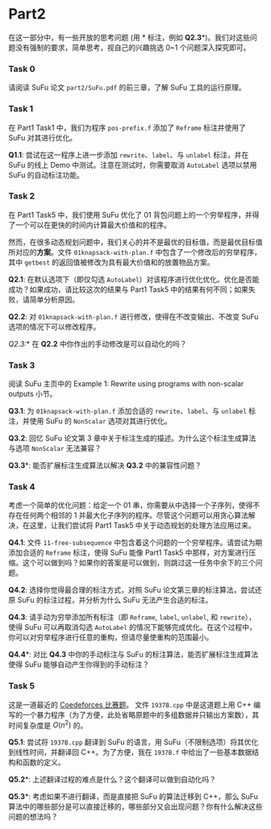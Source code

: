 # Part2

在这一部分中，有一些开放的思考问题 (用 * 标注，例如 **Q2.3***)。我们对这些问题没有强制的要求，简单思考，视自己的兴趣挑选 0~1 个问题深入探究即可。

### Task 0

请阅读 SuFu 论文 `part2/SuFu.pdf` 的前三章，了解 SuFu 工具的运行原理。

### Task 1

在 Part1 Task1 中，我们为程序 `pos-prefix.f` 添加了 `Reframe` 标注并使用了 SuFu 对其进行优化。 

**Q1.1**: 尝试在这一程序上进一步添加 `rewrite`、`label`、与 `unlabel` 标注，并在 SuFu 的线上 Demo 中测试。注意在测试时，你需要取消 `AutoLabel` 选项以禁用 SuFu 的自动标注功能。

### Task 2

在 Part1 Task5 中，我们使用 SuFu 优化了 01 背包问题上的一个穷举程序，并得了一个可以在更快的时间内计算最大价值和的程序。

然而，在很多动态规划问题中，我们关心的并不是最优的目标值，而是最优目标值所对应的**方案**。文件 `01knapsack-with-plan.f` 中包含了一个修改后的穷举程序，其中 `getbest` 的返回值被修改为具有最大价值和的放置物品方案。

**Q2.1**: 在默认选项下（即仅勾选 `AutoLabel`）对该程序进行优化优化。优化是否能成功？如果成功，请比较这次的结果与 Part1 Task5 中的结果有何不同；如果失败，请简单分析原因。

**Q2.2**: 对 `01knapsack-with-plan.f` 进行修改，使得在不改变输出、不改变 SuFu 选项的情况下可以修改程序。

**Q2.3*:** 在 **Q2.2** 中你作出的手动修改是可以自动化的吗？

### Task 3

阅读 SuFu 主页中的 Example 1: Rewrite using programs with non-scalar outputs 小节。

**Q3.1**: 为 `01knapsack-with-plan.f` 添加合适的 `rewrite`、`label`、与 `unlabel` 标注，并使用 SuFu 的 `NonScalar` 选项对其进行优化。

**Q3.2**: 回忆 SuFu 论文第 3 章中关于标注生成的描述。为什么这个标注生成算法与选项 `NonScalar` 无法兼容？

**Q3.3***: 能否扩展标注生成算法以解决 **Q3.2** 中的兼容性问题？

### Task 4

考虑一个简单的优化问题：给定一个 01 串，你需要从中选择一个子序列，使得不存在任何两个相邻的 1 并最大化子序列的程序。尽管这个问题可以用贪心算法解决，在这里，让我们尝试将 Part1 Task5 中关于动态规划的处理方法应用过来。

**Q4.1**: 文件 `11-free-subsequence` 中包含着这个问题的一个穷举程序。请尝试为期添加合适的 `Reframe` 标注，使得 SuFu 能像 Part1 Task5 中那样，对方案进行压缩。这个可以做到吗？如果你的答案是可以做到，则跳过这一任务中余下的三个问题。

**Q4.2**: 选择你觉得最合理的标注方式，对照 SuFu 论文第三章的标注算法，尝试还原 SuFu 的标注过程，并分析为什么 SuFu 无法产生合适的标注。

**Q4.3**: 请手动为穷举添加所有标注（即 `Reframe`, `label`, `unlabel`, 和 `rewrite`），使得 SuFu 可以再取消勾选 `AutoLabel` 的情况下能够完成优化。在这个过程中，你可以对穷举程序进行任意的重构，但请尽量使重构的范围最小。

**Q4.4***: 对比 **Q4.3** 中你的手动标注与 SuFu 的标注算法，能否扩展标注生成算法使得 SuFu 能够自动产生你得到的手动标注？

### Task 5

这是一道最近的 [Coedeforces 比赛题](https://codeforces.com/contest/1937/problem/B)。 文件 `1937B.cpp` 中是这道题上用 C++ 编写的一个暴力程序（为了方便，此处省略原题中的多组数据并只输出方案数），其时间复杂度是 $O(n^2)$ 的。

**Q5.1**: 尝试将 `1937B.cpp` 翻译到 SuFu 的语言，用 SuFu（不限制选项）将其优化到线性时间，并翻译回 C++。为了方便，我在 `1937B.f` 中给出了一些基本数据结构和函数的定义。

**Q5.2***: 上述翻译过程的难点是什么？这个翻译可以做到自动化吗？

**Q5.3***: 考虑如果不进行翻译，而是直接把 SuFu 的算法迁移到 C++，那么 SuFu 算法中的哪些部分是可以直接迁移的，哪些部分又会出现问题？你有什么解决这些问题的想法吗？

